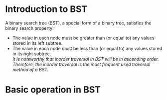 # Introduction to BST
A binary search tree (BST), a special form of a binary tree, satisfies the binary search property:
- The value in each node must be greater than (or equal to) any values stored in its left subtree.
- The value in each node must be less than (or equal to) any values stored in its right subtree.<br>
*It is noteworthy that inorder traversal in BST will be in ascending order. Therefore, the inorder traversal is the most frequent used traversal method of a BST.*
# Basic operation in BST
